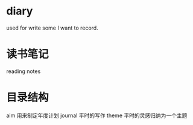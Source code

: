 # diary
used for write some I want to record.

# 读书笔记
reading notes

# 目录结构

aim 用来制定年度计划
journal 平时的写作
theme 平时的灵感归纳为一个主题

